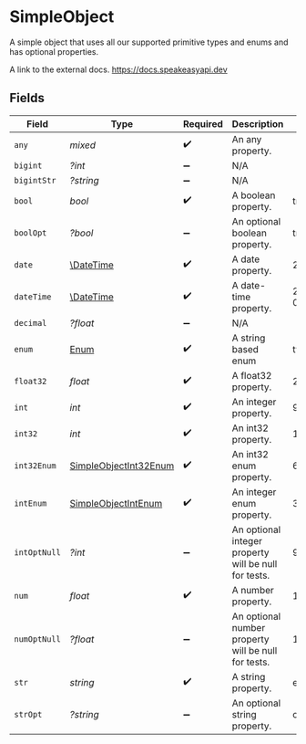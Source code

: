 # SimpleObject

A simple object that uses all our supported primitive types and enums and has optional properties.

A link to the external docs.
<https://docs.speakeasyapi.dev>


## Fields

| Field                                                                 | Type                                                                  | Required                                                              | Description                                                           | Example                                                               |
| --------------------------------------------------------------------- | --------------------------------------------------------------------- | --------------------------------------------------------------------- | --------------------------------------------------------------------- | --------------------------------------------------------------------- |
| `any`                                                                 | *mixed*                                                               | :heavy_check_mark:                                                    | An any property.                                                      |                                                                       |
| `bigint`                                                              | *?int*                                                                | :heavy_minus_sign:                                                    | N/A                                                                   |                                                                       |
| `bigintStr`                                                           | *?string*                                                             | :heavy_minus_sign:                                                    | N/A                                                                   |                                                                       |
| `bool`                                                                | *bool*                                                                | :heavy_check_mark:                                                    | A boolean property.                                                   | true                                                                  |
| `boolOpt`                                                             | *?bool*                                                               | :heavy_minus_sign:                                                    | An optional boolean property.                                         | true                                                                  |
| `date`                                                                | [\DateTime](https://www.php.net/manual/en/class.datetime.php)         | :heavy_check_mark:                                                    | A date property.                                                      | 2020-01-01                                                            |
| `dateTime`                                                            | [\DateTime](https://www.php.net/manual/en/class.datetime.php)         | :heavy_check_mark:                                                    | A date-time property.                                                 | 2020-01-01T00:00:00.000Z                                              |
| `decimal`                                                             | *?float*                                                              | :heavy_minus_sign:                                                    | N/A                                                                   |                                                                       |
| `enum`                                                                | [Enum](../../models/shared/Enum.md)                                   | :heavy_check_mark:                                                    | A string based enum                                                   | two                                                                   |
| `float32`                                                             | *float*                                                               | :heavy_check_mark:                                                    | A float32 property.                                                   | 2.2222222                                                             |
| `int`                                                                 | *int*                                                                 | :heavy_check_mark:                                                    | An integer property.                                                  | 999999                                                                |
| `int32`                                                               | *int*                                                                 | :heavy_check_mark:                                                    | An int32 property.                                                    | 1                                                                     |
| `int32Enum`                                                           | [SimpleObjectInt32Enum](../../models/shared/SimpleObjectInt32Enum.md) | :heavy_check_mark:                                                    | An int32 enum property.                                               | 69                                                                    |
| `intEnum`                                                             | [SimpleObjectIntEnum](../../models/shared/SimpleObjectIntEnum.md)     | :heavy_check_mark:                                                    | An integer enum property.                                             | 3                                                                     |
| `intOptNull`                                                          | *?int*                                                                | :heavy_minus_sign:                                                    | An optional integer property will be null for tests.                  | 999999                                                                |
| `num`                                                                 | *float*                                                               | :heavy_check_mark:                                                    | A number property.                                                    | 1.1                                                                   |
| `numOptNull`                                                          | *?float*                                                              | :heavy_minus_sign:                                                    | An optional number property will be null for tests.                   | 1.1                                                                   |
| `str`                                                                 | *string*                                                              | :heavy_check_mark:                                                    | A string property.                                                    | example                                                               |
| `strOpt`                                                              | *?string*                                                             | :heavy_minus_sign:                                                    | An optional string property.                                          | optional example                                                      |